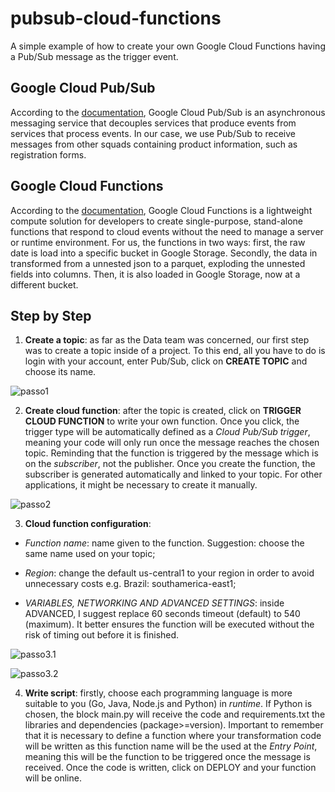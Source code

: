 # pubsub-cloud-functions
A simple example of how to create your own Google Cloud Functions having a Pub/Sub message as the trigger event.

## Google Cloud Pub/Sub
According to the [documentation](https://cloud.google.com/pubsub/docs), Google Cloud Pub/Sub is an asynchronous messaging service that decouples services that produce events from services that process events. In our case, we use Pub/Sub to receive messages from other squads containing product information, such as registration forms.

## Google Cloud Functions
According to the [documentation](https://cloud.google.com/functions/docs), Google Cloud Functions is a lightweight compute solution for developers to create single-purpose, stand-alone functions that respond to cloud events without the need to manage a server or runtime environment. For us, the functions in two ways: first, the raw date is load into a specific bucket in Google Storage. Secondly, the data in transformed from a unnested json to a parquet, exploding the unnested fields into columns. Then, it is also loaded in Google Storage, now at a different bucket.

## Step by Step
1. **Create a topic**: as far as the Data team was concerned, our first step was to create a topic inside of a project. To this end, all you have to do is login with your account, enter Pub/Sub, click on **CREATE TOPIC** and choose its name.

![passo1](https://user-images.githubusercontent.com/50640320/105192154-97da3400-5b16-11eb-8af8-8267829a8e59.png)

2. **Create cloud function**: after the topic is created, click on **TRIGGER CLOUD FUNCTION** to write your own function. Once you click, the trigger type will be automatically defined as a *Cloud Pub/Sub trigger*, meaning your code will only run once the message reaches the chosen topic. Reminding that the function is triggered by the message which is on the *subscriber*, not the publisher. Once you create the function, the subscriber is generated automatically and linked to your topic. For other applications, it might be necessary to create it manually.

![passo2](https://user-images.githubusercontent.com/50640320/105194952-da9d0b80-5b18-11eb-8630-63475616813c.png)

3. **Cloud function configuration**: 
* *Function name*: name given to the function. Suggestion: choose the same name used on your topic;

* *Region*: change the default us-central1 to your region in order to avoid unnecessary costs e.g. Brazil: southamerica-east1;

* *VARIABLES, NETWORKING AND ADVANCED SETTINGS*: inside ADVANCED, I suggest replace 60 seconds timeout (default) to 540 (maximum). It better ensures the function will be executed without the risk of timing out before it is finished. 

![passo3.1](https://user-images.githubusercontent.com/50640320/105197387-539d6280-5b1b-11eb-91b7-4e13fd41f4bb.png)

![passo3.2](https://user-images.githubusercontent.com/50640320/105197436-6152e800-5b1b-11eb-90bb-b9e50dcdf005.png)

4. **Write script**: firstly, choose each programming language is more suitable to you (Go, Java, Node.js and Python) in *runtime*. If Python is chosen, the block main.py will receive the code and requirements.txt the libraries and dependencies (package>=version). Important to remember that it is necessary to define a function where your transformation code will be written as this function name will be the used at the *Entry Point*, meaning this will be the function to be triggered once the message is received. Once the code is written, click on DEPLOY and your function will be online.




